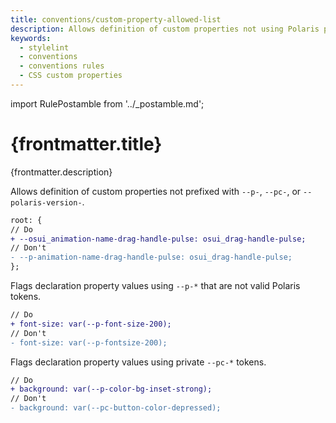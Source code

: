 ```yaml
---
title: conventions/custom-property-allowed-list
description: Allows definition of custom properties not using Polaris prefixes, flags declaration property values that are not valid Polaris tokens, flags declaration property values using private tokens.
keywords:
  - stylelint
  - conventions
  - conventions rules
  - CSS custom properties
---
```


import RulePostamble from '../_postamble.md';

# {frontmatter.title}

<Lede>{frontmatter.description}</Lede>

Allows definition of custom properties not prefixed with `--p-`, `--pc-`, or `--polaris-version-`.

```diff
root: {
// Do
+ --osui_animation-name-drag-handle-pulse: osui_drag-handle-pulse;
// Don't
- --p-animation-name-drag-handle-pulse: osui_drag-handle-pulse;
};
```

Flags declaration property values using `--p-*` that are not valid Polaris tokens.

```diff
// Do
+ font-size: var(--p-font-size-200);
// Don't
- font-size: var(--p-fontsize-200);
```

Flags declaration property values using private `--pc-*` tokens.

```diff
// Do
+ background: var(--p-color-bg-inset-strong);
// Don't
- background: var(--pc-button-color-depressed);
```

<RulePostamble />
